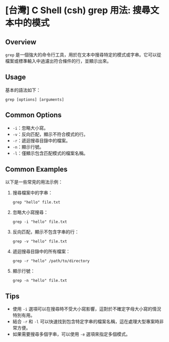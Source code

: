 # [台灣] C Shell (csh) grep 用法: 搜尋文本中的模式

## Overview
`grep` 是一個強大的命令行工具，用於在文本中搜尋特定的模式或字串。它可以從檔案或標準輸入中過濾出符合條件的行，並顯示出來。

## Usage
基本的語法如下：
```
grep [options] [arguments]
```

## Common Options
- `-i`：忽略大小寫。
- `-v`：反向匹配，顯示不符合模式的行。
- `-r`：遞迴搜尋目錄中的檔案。
- `-n`：顯示行號。
- `-l`：僅顯示包含匹配模式的檔案名稱。

## Common Examples
以下是一些常見的用法示例：

1. 搜尋檔案中的字串：
   ```shell
   grep "hello" file.txt
   ```

2. 忽略大小寫搜尋：
   ```shell
   grep -i "hello" file.txt
   ```

3. 反向匹配，顯示不包含字串的行：
   ```shell
   grep -v "hello" file.txt
   ```

4. 遞迴搜尋目錄中的所有檔案：
   ```shell
   grep -r "hello" /path/to/directory
   ```

5. 顯示行號：
   ```shell
   grep -n "hello" file.txt
   ```

## Tips
- 使用 `-i` 選項可以在搜尋時不受大小寫影響，這對於不確定字母大小寫的情況特別有用。
- 結合 `-r` 和 `-l` 可以快速找到包含特定字串的檔案名稱，這在處理大型專案時非常方便。
- 如果需要搜尋多個字串，可以使用 `-e` 選項來指定多個模式。